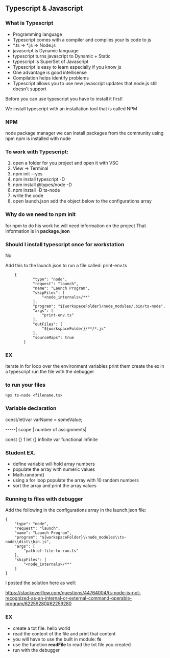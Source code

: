 ## Typescript & Javascript

### What is Typescript

- Programming language
- Typescript comes with a compiler and compiles your ts
code to js
- *.ts => *.js => Node.js
- javascript is Dynamic language
- typescript turns javascript to Dynamic + Static
- typescript is SuperSet of Javascript
- Typescript is easy to learn especially if you know js
- One advantage is good intellisense
- Compilation helps identify problems
- Typescript allows you to use new javascript updates
that node.js still doesn't support

Before you can use typescript you have to install it first!

We install typescript with an installation tool
that is called NPM

### NPM

node package manager
we can install packages from the community using npm
npm is installed with node

### To work with Typescript:

1. open a folder for you project and open it with VSC
2. View -> Terminal
3. npm init --yes
4. npm install typescript -D
5. npm install @types/node -D
6. npm install -D ts-node
7. write the code
8. open launch.json add the object below to the configurations array

### Why do we need to npm init

for npm to do his work he will need information on the project
That information is in **package.json**

### Should I install typescript once for workstation

No

Add this to the launch.json
to run a file called: print-env.ts

```
    {
            "type": "node",
            "request": "launch",
            "name": "Launch Program",
            "skipFiles": [
                "<node_internals>/**"
            ],
            "program": "${workspaceFolder}/node_modules/.bin/ts-node",
            "args": [
                "print-env.ts"
            ],
            "outFiles": [
                "${workspaceFolder}/**/*.js"
            ],
            "sourceMaps": true
        }
```

### EX

iterate in for loop over the environment variables
print them
create the ex in a typescript
run the file with the debugger

### to run your files

```
npx ts-node <filename.ts>
```

### Variable declaration

const/let/var varName = someValue;

-----| scope        | number of assignments|

const    {}                 1
let      {}                infinite
var      functional        infinite

### Student EX.

- define variable will hold array numbers
- populate the array with numeric values
- Math.random()
- using a for loop populate the array with 10 random numbers
- sort the array and print the array values

### Running ts files with debugger

Add the following in the configurations array in the launch.json file:

```
{
    "type": "node",
    "request": "launch",
    "name": "Launch Program",
    "program": "${workspaceFolder}\\node_modules\\ts-node\\dist\\bin.js",
    "args": [
        "path-of-file-to-run.ts"
    ],
    "skipFiles": [
        "<node_internals>/**"
    ]
}
```

I posted the solution here as well:

https://stackoverflow.com/questions/44764004/ts-node-is-not-recognized-as-an-internal-or-external-command-operable-program/62259280#62259280

### EX

- create a txt file: hello world
- read the content of the file and print that content
- you will have to use the built in module: **fs**
- use the function **readFile** to read the txt file you created
- run with the debugger